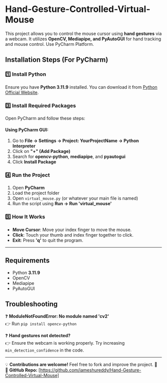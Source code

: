 # Hand-Gesture-Controlled-Virtual-Mouse

 
This project allows you to control the mouse cursor using **hand gestures** via a webcam. It utilizes **OpenCV, Mediapipe, and PyAutoGUI** for hand tracking and mouse control. Use PyCharm Platform. 



## **Installation Steps (For PyCharm)**
### **1️⃣ Install Python**  
Ensure you have **Python 3.11.9** installed. You can download it from [Python Official Website](https://www.python.org/downloads/).  



### **3️⃣ Install Required Packages**  
Open PyCharm and follow these steps:  


#### **Using PyCharm GUI:**  
1. Go to **File → Settings → Project: YourProjectName → Python Interpreter**  
2. Click on **"+" (Add Package)**  
3. Search for **opencv-python**, **mediapipe**, and **pyautogui**  
4. Click **Install Package**  

### **4️⃣ Run the Project**  
1. Open **PyCharm**  
2. Load the project folder  
3. Open `virtual_mouse.py` (or whatever your main file is named)  
4. Run the script using **Run → Run 'virtual_mouse'**  

### **5️⃣ How It Works**  
- **Move Cursor**: Move your index finger to move the mouse.  
- **Click**: Touch your thumb and index finger together to click.  
- **Exit**: Press **'q'** to quit the program.  

---

## **Requirements**
- Python **3.11.9**  
- OpenCV  
- Mediapipe  
- PyAutoGUI  
 

## **Troubleshooting**
❓ **ModuleNotFoundError: No module named 'cv2'**  
👉 Run `pip install opencv-python`  

❓ **Hand gestures not detected?**  
👉 Ensure the webcam is working properly. Try increasing `min_detection_confidence` in the code.  

---

💡 **Contributions are welcome!** Feel free to fork and improve the project. 🚀  
🔗 **GitHub Repo:** [https://github.com/iameshureddy/Hand-Gesture-Controlled-Virtual-Mouse]  

